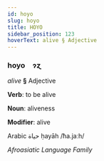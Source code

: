 ```yaml
---
id: hoyo
slug: hoyo
title: HOYO
sidebar_position: 123
hoverText: alive § Adjective
---
```


### hoyo&emsp;<span kind="abugida">ɂɀ</span>

*alive* **§** Adjective

**Verb**: to be alive

**Noun**: aliveness

**Modifier**: alive

Arabic حياة ḥayāh /ħa.jaːh/

*Afroasiatic Language Family*